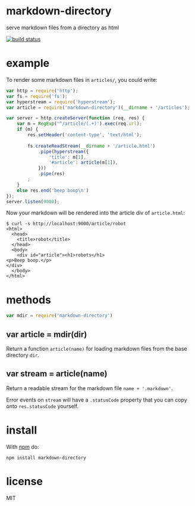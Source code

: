 # markdown-directory

serve markdown files from a directory as html

[![build status](https://secure.travis-ci.org/substack/markdown-directory.png)](http://travis-ci.org/substack/markdown-directory)

# example

To render some markdown files in `articles/`, you could write:

``` js
var http = require('http');
var fs = require('fs');
var hyperstream = require('hyperstream');
var article = require('markdown-directory')(__dirname + '/articles');

var server = http.createServer(function (req, res) {
    var m = RegExp('^/article/(.+)').exec(req.url);
    if (m) {
        res.setHeader('content-type', 'text/html');
        
        fs.createReadStream(__dirname + '/article.html')
            .pipe(hyperstream({
                'title': m[1],
                '#article': article(m[1]),
            }))
            .pipe(res)
        ;
    }
    else res.end('beep boop\n')
});
server.listen(9000);
```

Now your markdown will be rendered into the article div of `article.html`:

```
$ curl -s http://localhost:9000/article/robot
<html>
  <head>
    <title>robot</title>
  </head>
  <body>
    <div id="article"><h1>robots</h1>
<p>Beep boop.</p>
</div>
  </body>
</html>
```

# methods

``` js
var mdir = require('markdown-directory')
```

## var article = mdir(dir)

Return a function `article(name)` for loading markdown files from the base
directory `dir`.

## var stream = article(name)

Return a readable stream for the markdown file `name + '.markdown'`.

Error events on `stream` will have a `.statusCode` property that you can copy
onto `res.statusCode` yourself.

# install

With [npm](https://npmjs.org) do:

```
npm install markdown-directory
```

# license

MIT
